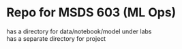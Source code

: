 # Repo for MSDS 603 (ML Ops)

has a directory for data/notebook/model under labs\
has a separate directory for project